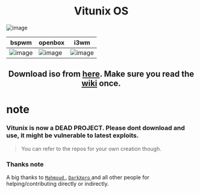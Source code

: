 
<h1 align="center"> Vitunix OS </h1>

![image](https://github.com/vitunix/.github/assets/56447720/fc80d61d-2b80-4032-9701-baa883aaa5c6)


|bspwm|openbox|i3wm
|--|--|--|
|![image](https://user-images.githubusercontent.com/56447720/222956060-08e9b806-7fb1-41b0-924c-097f7c4a91bc.png)| ![image](https://user-images.githubusercontent.com/56447720/224530977-3a575253-3473-44ef-b285-53a3e50d8b2e.png)|![image](https://github.com/vitunix/.github/assets/102853901/b87dd79c-9f14-49ef-b5e4-2b6f77b2808e)|



<!-- ![image](https://user-images.githubusercontent.com/56447720/224530761-52197f9a-97a2-4384-b655-30ecc1e38899.png) -->


<h2 align="center"> Download iso from  <a href="https://github.com/vitunix/vitunix-iso/releases/tag/iso-v1.0">here</a>. Make sure you read the <a href="https://github.com/vitunix/vitunix-iso/wiki">wiki</a> once.</h2>


# note
### Vitunix is now a DEAD PROJECT. Please dont download and use, it might be vulnerable to latest exploits. 
> You can refer to the repos for your own creation though.


### Thanks note

A big thanks to <a href="https://github.com/mmsaeed509"> `Mahmoud` </a> , <a href="https://github.com/TechXero"> `DarkXero` </a> and all other people for helping/contributing directly or indirectly. 


